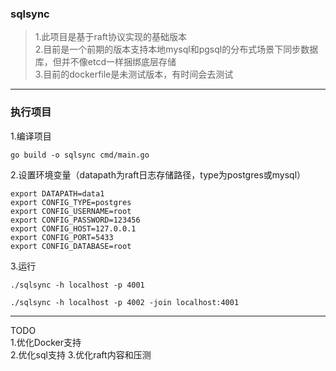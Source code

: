 ### sqlsync
> 1.此项目是基于raft协议实现的基础版本  
> 2.目前是一个前期的版本支持本地mysql和pgsql的分布式场景下同步数据库，但并不像etcd一样捆绑底层存储  
> 3.目前的dockerfile是未测试版本，有时间会去测试
---
### 执行项目
1.编译项目
```
go build -o sqlsync cmd/main.go
```
2.设置环境变量（datapath为raft日志存储路径，type为postgres或mysql）
```
export DATAPATH=data1
export CONFIG_TYPE=postgres
export CONFIG_USERNAME=root
export CONFIG_PASSWORD=123456
export CONFIG_HOST=127.0.0.1
export CONFIG_PORT=5433
export CONFIG_DATABASE=root
```
3.运行
```
./sqlsync -h localhost -p 4001
```
```
./sqlsync -h localhost -p 4002 -join localhost:4001
```
---
TODO  
1.优化Docker支持  
2.优化sql支持
3.优化raft内容和压测